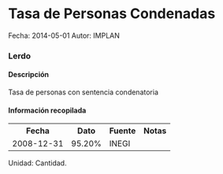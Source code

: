 Tasa de Personas Condenadas
=====

Fecha: 2014-05-01
Autor: IMPLAN

### Lerdo

#### Descripción

Tasa de personas con sentencia condenatoria

#### Información recopilada

<table class="table table-hover table-bordered">
  <tr><th>Fecha</th><th>Dato</th><th>Fuente</th><th>Notas</th></tr>
  <tr><td>2008-12-31</td><td>95.20%</td><td>INEGI</td><td></td></tr>
</table>

Unidad: Cantidad.
